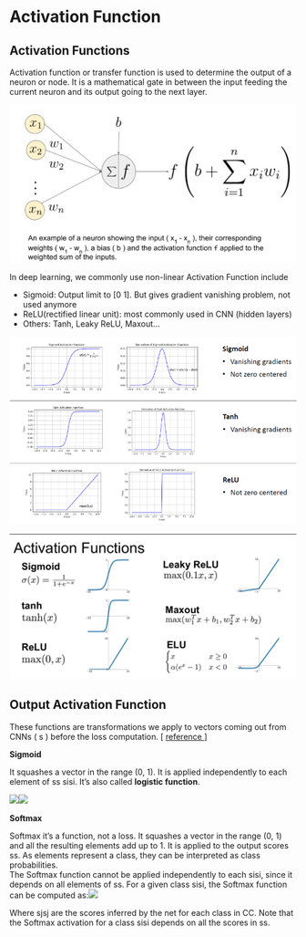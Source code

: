 # Activation Function

## Activation Functions

Activation function or transfer function is used to determine the output of a neuron or node. It is a mathematical gate in between the input feeding the current neuron and its output going to the next layer.

![](../../.gitbook/assets/image%20%2878%29.png)

In deep learning, we commonly use non-linear Activation Function include

* Sigmoid:  Output limit to \[0 1\]. But gives gradient vanishing problem, not used anymore 
* ReLU\(rectified linear unit\): most commonly used in CNN \(hidden layers\) 
* Others: Tanh, Leaky ReLU, Maxout...

![Image from MIT Deeplearning Lecture](../../.gitbook/assets/image%20%2883%29.png)

![Cheat sheet of commonly used Activation Function ](../../.gitbook/assets/image%20%2877%29.png)

## Output Activation Function

These functions are transformations we apply to vectors coming out from CNNs \( s \) before the loss computation. \[ [reference ](https://gombru.github.io/2018/05/23/cross_entropy_loss/)\]

**Sigmoid**

It squashes a vector in the range \(0, 1\). It is applied independently to each element of ss sisi. It’s also called **logistic function**.

![](https://gombru.github.io/assets/cross_entropy_loss/sigmoid.png)[![](https://latex.codecogs.com/gif.latex?f%28s_{i}%29&space;=&space;\frac{1}{1&space;+&space;e^{-s_{i}}})](https://www.codecogs.com/eqnedit.php?latex=f%28s_{i}%29&space;=&space;\frac{1}{1&space;+&space;e^{-s_{i}}})

**Softmax**

Softmax it’s a function, not a loss. It squashes a vector in the range \(0, 1\) and all the resulting elements add up to 1. It is applied to the output scores ss. As elements represent a class, they can be interpreted as class probabilities.  
The Softmax function cannot be applied independently to each sisi, since it depends on all elements of ss. For a given class sisi, the Softmax function can be computed as:[![](https://latex.codecogs.com/gif.latex?f%28s%29_{i}&space;=&space;\frac{e^{s_{i}}}{\sum_{j}^{C}&space;e^{s_{j}}})](https://www.codecogs.com/eqnedit.php?latex=f%28s%29_{i}&space;=&space;\frac{e^{s_{i}}}{\sum_{j}^{C}&space;e^{s_{j}}})

Where sjsj are the scores inferred by the net for each class in CC. Note that the Softmax activation for a class sisi depends on all the scores in ss.

### 

